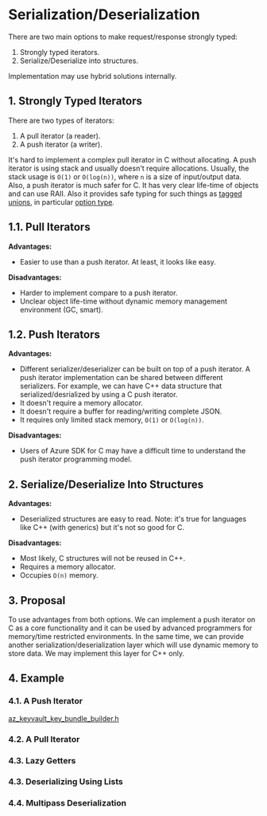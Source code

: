 # Serialization/Deserialization

There are two main options to make request/response strongly typed:

1. Strongly typed iterators.
2. Serialize/Deserialize into structures.

Implementation may use hybrid solutions internally.

## 1. Strongly Typed Iterators

There are two types of iterators:

1. A pull iterator (a reader).
2. A push iterator (a writer).

It's hard to implement a complex pull iterator in C without allocating.
A push iterator is using stack and usually doesn't require allocations.
Usually, the stack usage is `O(1)` or `O(log(n))`, where `n` is a size of input/output data.
Also, a push iterator is much safer for C. It has very clear life-time of objects and can
use RAII. Also it provides safe typing for such things as
[tagged unions](https://en.wikipedia.org/wiki/Tagged_union),
in particular [option type](https://en.wikipedia.org/wiki/Option_type).

## 1.1. Pull Iterators

**Advantages:**

- Easier to use than a push iterator. At least, it looks like easy.

**Disadvantages:**

- Harder to implement compare to a push iterator.
- Unclear object life-time without dynamic memory management environment (GC, smart).

## 1.2. Push Iterators

**Advantages:**

- Different serializer/deserializer can be built on top of a push iterator. A push iterator implementation can be shared between different serializers. For example, we can have C++ data structure that serialized/desrialized by using a C push iterator.
- It doesn't require a memory allocator.
- It doesn't require a buffer for reading/writing complete JSON.
- It requires only limited stack memory, `O(1)` or `O(log(n))`.

**Disadvantages:**

- Users of Azure SDK for C may have a difficult time to understand the push iterator programming model.

## 2. Serialize/Deserialize Into Structures

**Advantages:**

- Deserialized structures are easy to read. Note: it's true for languages like C++ (with generics) but it's not so good for C.

**Disadvantages:**

- Most likely, C structures will not be reused in C++.
- Requires a memory allocator.
- Occupies `O(n)` memory.

## 3. Proposal

To use advantages from both options. We can implement a push iterator on C as a core functionality and it can be used by advanced programmers for memory/time restricted environments. In the same time, we can provide another serialization/deserialization layer which will use dynamic memory to store data. We may implement this layer for C++ only.

## 4. Example

### 4.1. A Push Iterator

[az_keyvault_key_bundle_builder.h](../keyvault/keyvault/inc/az_keyvault_key_bundle_builder.h)

### 4.2. A Pull Iterator

### 4.3. Lazy Getters

### 4.3. Deserializing Using Lists

### 4.4. Multipass Deserialization